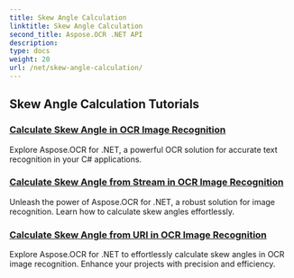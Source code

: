 ```yaml
---
title: Skew Angle Calculation
linktitle: Skew Angle Calculation
second_title: Aspose.OCR .NET API
description: 
type: docs
weight: 20
url: /net/skew-angle-calculation/
---
```


## Skew Angle Calculation Tutorials
### [Calculate Skew Angle in OCR Image Recognition](./calculate-skew-angle/)
Explore Aspose.OCR for .NET, a powerful OCR solution for accurate text recognition in your C# applications.
### [Calculate Skew Angle from Stream in OCR Image Recognition](./calculate-skew-angle-from-stream/)
Unleash the power of Aspose.OCR for .NET, a robust solution for image recognition. Learn how to calculate skew angles effortlessly.
### [Calculate Skew Angle from URI in OCR Image Recognition](./calculate-skew-angle-from-uri/)
Explore Aspose.OCR for .NET to effortlessly calculate skew angles in OCR image recognition. Enhance your projects with precision and efficiency.